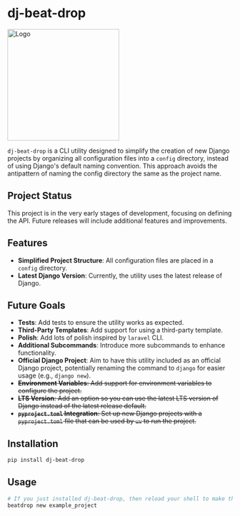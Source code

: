 # dj-beat-drop

<img src="https://github.com/epicserve/dj-beat-drop/blob/main/images/logo.jpg" alt="Logo" style="width: 250px;">

`dj-beat-drop` is a CLI utility designed to simplify the creation of new Django projects by organizing all configuration
files into a `config` directory, instead of using Django's default naming convention. This approach avoids the
antipattern of naming the config directory the same as the project name.

## Project Status

This project is in the very early stages of development, focusing on defining the API. Future releases will include
additional features and improvements.

## Features

- **Simplified Project Structure**: All configuration files are placed in a `config` directory.
- **Latest Django Version**: Currently, the utility uses the latest release of Django.

## Future Goals

- **Tests**: Add tests to ensure the utility works as expected.
- **Third-Party Templates**: Add support for using a third-party template.
- **Polish**: Add lots of polish inspired by `laravel` CLI.
- **Additional Subcommands**: Introduce more subcommands to enhance functionality.
- **Official Django Project**: Aim to have this utility included as an official Django project, potentially renaming the 
  command to `django` for easier usage (e.g., `django new`).
- ~~**Environment Variables**: Add support for environment variables to configure the project.~~
- ~~**LTS Version**: Add an option so you can use the latest LTS version of Django instead of the latest release default.~~
- ~~**`pyproject.toml` Integration**: Set up new Django projects with a `pyproject.toml` file that can be used by `uv` to
  run the project.~~

## Installation

```sh
pip install dj-beat-drop
```

## Usage

```sh
# If you just installed dj-beat-drop, then reload your shell to make the command available.
beatdrop new example_project
```